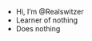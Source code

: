 - Hi, I’m @Realswitzer
- Learner of nothing
- Does nothing

<!---
Realswitzer/Realswitzer is a ✨ special ✨ repository because its `README.md` (this file) appears on your GitHub profile.
You can click the Preview link to take a look at your changes.
--->
